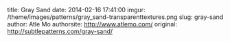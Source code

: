 title:  Gray Sand
date:   2014-02-16 17:41:00
imgur: /theme/images/patterns/gray_sand-transparenttextures.png
slug: gray-sand
author: Atle Mo
authorsite: http://www.atlemo.com/
original: http://subtlepatterns.com/gray-sand/
